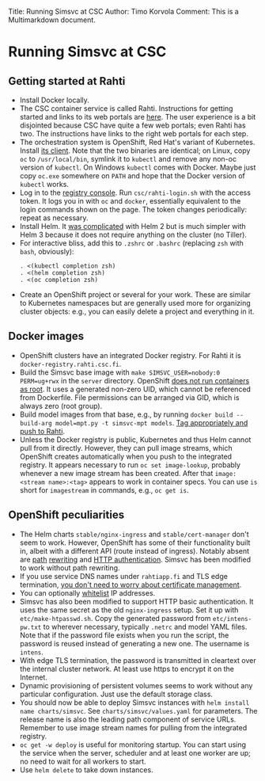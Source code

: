 Title: Running Simsvc at CSC
Author: Timo Korvola
Comment: This is a Multimarkdown document.

# Running Simsvc at CSC

## Getting started at Rahti

- Install Docker locally.
- The CSC container service is called Rahti.  Instructions for getting
  started and links to its web portals are
  [here](https://rahti.csc.fi).  The user experience is a bit
  disjointed because CSC have quite a few web portals; even Rahti has
  two.  The instructions have links to the right web portals for each step.
- The orchestration system is OpenShift, Red Hat's variant of
  Kubernetes.  Install [its
  client](https://github.com/openshift/origin/releases).  Note that
  the two binaries are identical; on Linux, copy `oc` to
  `/usr/local/bin`, symlink it to `kubectl` and remove any non-oc
  version of `kubectl`.  On Windows `kubectl` comes with Docker.
  Maybe just copy `oc.exe` somewhere on `PATH` and hope that the Docker
  version of `kubectl` works.
- Log in to the [registry console][].  Run `csc/rahti-login.sh`
  with the access token.  It logs you in with `oc` and `docker`,
  essentially equivalent to the login commands shown on the page.
  The token changes periodically: repeat as necessary.
- Install Helm.  It [was
  complicated](https://blog.openshift.com/getting-started-helm-openshift/)
  with Helm 2 but is much simpler with Helm 3 because it does not
  require anything on the cluster (no Tiller).
- For interactive bliss, add this to `.zshrc` or `.bashrc` (replacing
  `zsh` with `bash`, obviously):
    ```
    . <(kubectl completion zsh)
    . <(helm completion zsh)
    . <(oc completion zsh)
    ```
- Create an OpenShift project or several for your work.  These are
  similar to Kubernetes namespaces but are generally used more for
  organizing cluster objects: e.g., you can easily delete a project
  and everything in it.

## Docker images

- OpenShift clusters have an integrated Docker registry.  For Rahti
  it is `docker-registry.rahti.csc.fi`.
- Build the Simsvc base image with `make SIMSVC_USER=nobody:0
  PERM=ug+rwx` in the `server` directory.  OpenShift [does not run
  containers as root][img-guide].  It uses a generated non-zero UID,
  which cannot be referenced from Dockerfile.  File permissions can be
  arranged via GID, which is always zero (root group).
- Build model images from that base, e.g., by running `docker build
  --build-arg model=mpt.py -t simsvc-mpt models`.  [Tag appropriately
  and push to Rahti][registry console].
- Unless the Docker registry is public, Kubernetes and thus Helm
  cannot pull from it directly.  However, they can pull image
  streams, which OpenShift creates automatically when you push to the
  integrated registry.  It appears necessary to run `oc set
  image-lookup`, probably whenever a new image stream has been
  created.  After that `image: <stream name>:<tag>` appears to
  work in container specs.  You can use `is` short for `imagestream`
  in commands, e.g., `oc get is`.
  
## OpenShift peculiarities

- The Helm charts `stable/nginx-ingress` and `stable/cert-manager`
  don't seem to work.  However, OpenShift has some of their
  functionality built in, albeit with a different API (route instead
  of ingress).  Notably absent are [path][rewrite1]
  [rewriting][rewrite2] and [HTTP authentication][auth].  Simsvc
  has been modified to work without path rewriting.
- If you use service DNS names under `rahtiapp.fi` and TLS edge
  termination, [you don't need to worry about certificate
  management][sec-routes].
- You can optionally [whitelist][] IP addresses.
- Simsvc has also been modified to support HTTP basic authentication.
  It uses the same secret as the old `nginx-ingress` setup.  Set it up
  with `etc/make-htpasswd.sh`.  Copy the generated password from
  `etc/intens-pw.txt` to wherever necessary, typically `.netrc` and
  model YAML files.  Note that if the password file exists when you
  run the script, the password is reused instead of generating a new one.
  The username is `intens`.
- With edge TLS termination, the password is transmitted in cleartext
  over the internal cluster network.  At least use https to encrypt it
  on the Internet.
- Dynamic provisioning of persistent volumes seems to work without any
  particular configuration.  Just use the default storage class. 
- You should now be able to deploy Simsvc instances with `helm install
  name charts/simsvc`.  See `charts/simsvc/values.yaml` for
  parameters.  The release name is also the leading path component of
  service URLs.  Remember to use image stream names for pulling from
  the integrated registry.
- `oc get -w deploy` is useful for monitoring startup.  You can start
  using the service when the server, scheduler and at least one worker
  are up; no need to wait for all workers to start.
- Use `helm delete` to take down instances.

[registry console]: https://registry-console.rahti.csc.fi/registry
[img-guide]: https://docs.openshift.com/container-platform/3.11/creating_images/guidelines.html
[rewrite1]: https://github.com/openshift/origin/issues/19501
[rewrite2]: https://github.com/openshift/origin/issues/20474
[auth]: https://github.com/openshift/origin/issues/20324
[sec-routes]: https://docs.csc.fi/cloud/rahti/usage/security-guide/#securing-routes
[whitelist]: https://docs.csc.fi/cloud/rahti/tutorials/elemental_tutorial/#route
